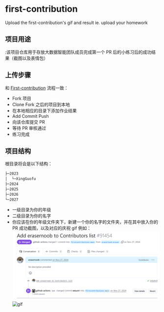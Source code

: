 # first-contribution
Upload the first-contribution's gif and result ie. upload your homework
## 项目用途
:该项目仓库用于存放大数据智能团队成员完成第一个 PR 后的小练习后的成功结果（截图以及表情包）
## 上传步骤
和 [First-contribution](https://github.com/firstcontributions/first-contributions) 流程一致：
- Fork 项目
- Clone Fork 之后的项目到本地
- 在本地相应的目录下添加作业结果
- Add Commit Push
- 向该仓库提交 PR
- 等待 PR 审核通过
- 练习完成
## 项目结构
根目录将会是以下结构：
```bash
├─2023
│  └─XingGuofu
├─2024
├─2025
├─2026
└─2027
```
- 一级目录为你的年级
- 二级目录为你的名字
- 你应该在你的年级文件夹下，新建一个你的名字的文件夹，并在其中放入你的 PR 成功截图，以及对应的庆祝 gif
例如：
![](./2023/XingGuofu/image.png)
![gif](https://camo.githubusercontent.com/a56df1372a3c886fb5eef592d26578b81bb0200b8dde8e62c1d398a6e6d5d5a6/68747470733a2f2f6d65646961322e67697068792e636f6d2f6d656469612f4977415a36647676766154746449385344352f67697068792e676966)
